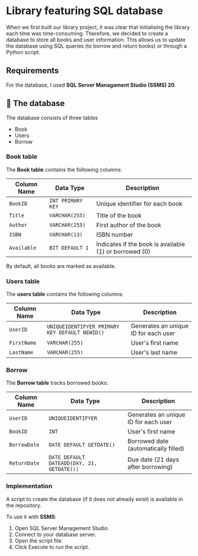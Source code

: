 # Library featuring SQL database

When we first built our library project, it was clear that initialising the library each time was time-consuming. Therefore, we decided to create a database to store all books and user information. This allows us to update the database using SQL queries (to borrow and return books) or through a Python script.

## Requirements
For the database, I used **SQL Server Managament Studio (SSMS) 20**.

## :notebook: The database

The database consists of three tables
- Book
- Users
- Borrow

### Book table

The **Book table** contains the following columns:

| Column Name | Data Type | Description |
| --- | --- | --- |
| `BookID` | `INT PRIMARY KEY` | Unique identifier for each book |
| `Title` | `VARCHAR(255)` | Title of the book |
| `Author` | `VARCHAR(255)` | First author of the book |
| `ISBN` | `VARCHAR(13)` | ISBN number |
| `Available` | `BIT DEFAULT 1` | Indicates if the book is available (1) or borrowed (0) |

By default, all books are marked as available.

### Users table

The **users table** contains the following columns:

| Column Name | Data Type | Description |
| --- | --- | --- |
| `UserID` | `UNIQUEIDENTIFYER PRIMARY KEY DEFAULT NEWID()` | Generates an unique ID for each user |
| `FirstName` | `VARCHAR(255)` | User's first name |
| `LastName` | `VARCHAR(255)` | User's last name |

### Borrow

The **Borrow table** tracks borrowed books:

| Column Name | Data Type | Description |
| --- | --- | --- |
| `UserID` | `UNIQUEIDENTIFYER` | Generates an unique ID for each user |
| `BookID` | `INT` | User's first name |
| `BorrowDate` | `DATE DEFAULT GETDATE()` | Borrowed date (automatically filled) |
| `ReturnDate` | `DATE DEFAULT DATEADD(DAY, 21, GETDATE())` | Due date (21 days after borrowing) |

### Implementation

A script to create the database (if it does not already exist) is available in the repository.

To use it with **SSMS**:

1. Open SQL Server Management Studio.
2. Connect to your database server.
3. Open the script file.
4. Click Execute to run the script.
